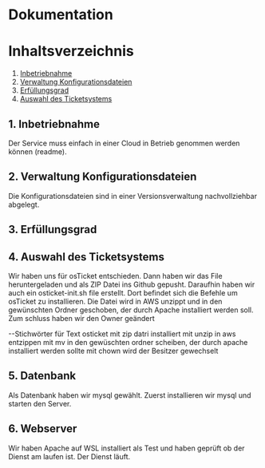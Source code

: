 # Dokumentation

# Inhaltsverzeichnis
1. [Inbetriebnahme](#inbetriebnahme)
2. [Verwaltung Konfigurationsdateien](#verwaltung-konfigurationsdateien) 
3. [Erfüllungsgrad](#3-erfüllungsgrad)
4. [Auswahl des Ticketsystems](#4-auswahl-des-ticketsystems)

## 1. Inbetriebnahme
Der Service muss einfach in einer Cloud in Betrieb genommen werden können (readme).

## 2. Verwaltung Konfigurationsdateien
Die Konfigurationsdateien sind in einer Versionsverwaltung nachvollziehbar abgelegt.

## 3. Erfüllungsgrad

## 4. **Auswahl des Ticketsystems**
Wir haben uns für osTicket entschieden.
Dann haben wir das File heruntergeladen und als ZIP Datei ins Github gepusht.
Daraufhin haben wir auch ein osticket-init.sh file erstellt. Dort befindet sich die Befehle um
osTicket zu installieren. Die Datei wird in AWS unzippt und in den gewünschten Ordner geschoben,
der durch Apache installiert werden soll. Zum schluss haben wir den Owner geändert

--Stichwörter für Text
osticket mit zip datri installiert
mit unzip in aws entzippen
mit mv in den gewüschten ordner scheiben, der durch apache installiert werden sollte
mit chown wird der Besitzer gewechselt

## 5. Datenbank
Als Datenbank haben wir mysql gewählt. Zuerst installieren wir mysql und starten den Server.
## 6. Webserver
Wir haben Apache auf WSL installiert als Test und haben geprüft ob der Dienst am laufen ist.
Der Dienst läuft. 